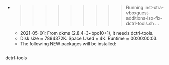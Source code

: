 * >>>>>>>>> Running inst-xtra-vboxguest-additions-iso-fix-dctrl-tools.sh ...
  * 2021-05-01: From dkms (2.8.4-3~bpo10+1), it needs dctrl-tools.
  * Disk size = 7894372K. Space Used = 4K. Runtime = 00:00:00:03.
  * The following NEW packages will be installed:
  ```bash
dctrl-tools
  ```
